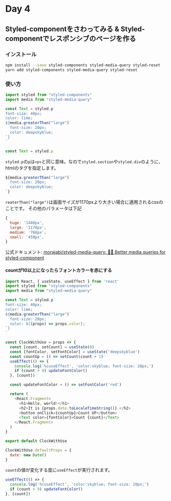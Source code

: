 Day 4
===

Styled-componentをさわってみる & Styled-componentでレスポンシブのページを作る
---

### インストール

```bash
npm install --save styled-components styled-media-query styled-reset
yarn add styled-components styled-media-query styled-reset
```

### 使い方

```js
import styled from "styled-components"
import media from "styled-media-query"
```

```js
const Text = styled.p`
font-size: 40px;
color: lime;
${media.greaterThan("large")`
  font-size: 20px;
  color: deepskyblue;
`}
`
```

```js
const Text = styled.p
```

`styled.p`の`p`は`<p>`と同じ意味。なので`styled.section`や`styled.div`のように、htmlのタグを指定します。

```js
${media.greaterThan("large")`
  font-size: 20px;
  color: deepskyblue;
`}
```

`reaterThan("large")`は画面サイズが1170pxより大きい場合に適用されるcssのことです。
その他のパラメータは下記

```js
{
  huge: '1440px',
  large: '1170px',
  medium: '768px',
  small: '450px',
}
```

公式ドキュメント: [morajabi/styled\-media\-query: 💅💍 Better media queries for styled\-component](https://github.com/morajabi/styled-media-query)


#### countが10以上になったらフォントカラーを赤にする

```js
import React, { useState, useEffect } from 'react'
import styled from "styled-components"
import media from "styled-media-query"

const Text = styled.p`
font-size: 40px;
color: lime;
${media.greaterThan("large")`
  font-size: 20px;
  color: ${(props) => props.color};
`}
`

const ClockWithUse = props => {
  const [count, setCount] = useState(0)
  const [fontColor, setFontColor] = useState('deepskyblue')
  const countUp = () => setCount(count + 1)
  useEffect(() => {
    console.log('%cuseEffect', 'color:skyblue; font-size: 20px;')
    if (count > 9) updateFontColor()
  }, [count])

  const updateFontColor = () => setFontColor('red')

  return (
    <React.Fragment>
      <h1>Hello, world!</h1>
      <h2>It is {props.date.toLocaleTimeString()}.</h2>
      <button onClick={countUp}>Count UP</button>
      <Text color={fontColor}>Count {count}</Text>
    </React.Fragment>
  )
}

export default ClockWithUse

ClockWithUse.defaultProps = {
  date: new Date()
}
```

`count`の値が変化する度に`useEffect`が実行されます。

```js
useEffect(() => {
  console.log('%cuseEffect', 'color:skyblue; font-size: 20px;')
  if (count > 9) updateFontColor()
}, [count])
```